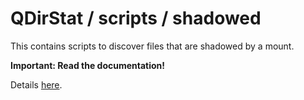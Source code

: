 # QDirStat / scripts / shadowed

This contains scripts to discover files that are shadowed by a mount.

**Important: Read the documentation!**

Details [here](../../doc/Shadowed-by-Mount.md).
